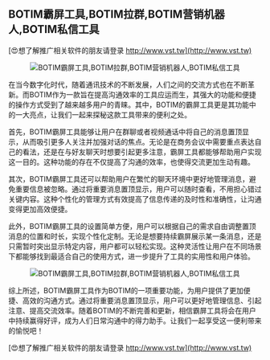 ## **BOTIM霸屏工具,BOTIM拉群,BOTIM营销机器人,BOTIM私信工具**

[😍想了解推广相关软件的朋友请登录 http://www.vst.tw](http://www.vst.tw)

 <center><img src="https://vst.tw/MP4/tuiguang/png/8.png" alt="BOTIM霸屏工具,BOTIM拉群,BOTIM营销机器人,BOTIM私信工具"></center>

在当今数字化时代，随着通讯技术的不断发展，人们之间的交流方式也在不断革新。而BOTIM作为一款旨在提高沟通效率的工具应运而生，其强大的功能和便捷的操作方式受到了越来越多用户的青睐。其中，BOTIM的霸屏工具更是其功能中的一大亮点，让我们一起来探秘这款工具带来的便利之处。

首先，BOTIM霸屏工具能够让用户在群聊或者视频通话中将自己的消息置顶显示，从而吸引更多人关注并加强对话的焦点。无论是在商务会议中需要重点表达自己的看法，还是在与好友聊天时想要引起更多注意，霸屏工具都能够帮助用户实现这一目的。这种功能的存在不仅提高了沟通的效率，也使得交流更加生动有趣。

其次，BOTIM霸屏工具还可以帮助用户在繁忙的聊天环境中更好地管理消息，避免重要信息被忽略。通过将重要消息置顶显示，用户可以随时查看，不用担心错过关键内容。这种个性化的管理方式有效提高了信息传递的及时性和准确性，让沟通变得更加高效便捷。

此外，BOTIM霸屏工具的设置简单方便，用户可以根据自己的需求自由调整置顶消息的位置和时长，实现个性化定制。无论是想要持续霸屏展示某一条消息，还是只需暂时突出显示特定内容，用户都可以轻松实现。这种灵活性让用户在不同场景下都能够找到最适合自己的使用方式，进一步提升了工具的实用性和用户体验。

 <center><img src="https://vst.tw/MP4/tuiguang/png/4.png" alt="BOTIM霸屏工具,BOTIM拉群,BOTIM营销机器人,BOTIM私信工具"></center>

综上所述，BOTIM霸屏工具作为BOTIM的一项重要功能，为用户提供了更加便捷、高效的沟通方式。通过将重要消息置顶显示，用户可以更好地管理信息、引起注意、提高交流效率。随着BOTIM的不断完善和更新，相信霸屏工具将会在用户中持续赢得好评，成为人们日常沟通中的得力助手。让我们一起享受这一便利带来的愉悦吧！

[😍想了解推广相关软件的朋友请登录 http://www.vst.tw](http://www.vst.tw)



